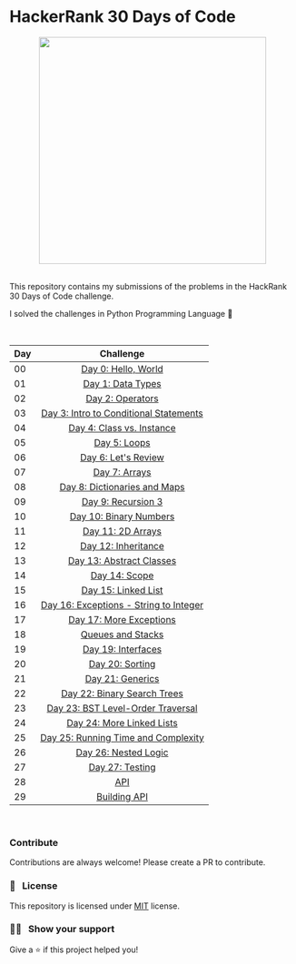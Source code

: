 # HackerRank 30 Days of Code



<div style='float: center; text-align: center; margin-bottom: 20px>
  <a href='https://www.hackerrank.com/msgrubler' target="_blank">
  <img width="400px" src="https://blog.hackerrank.com/wp-content/uploads/2017/04/logo_HRwordmark2700x670_2-1.png" />
  </a>
</div>
 &nbsp;

This repository contains my submissions of the problems in the HackRank 30 Days of Code challenge.

I solved the challenges in Python Programming Language 🐍

&nbsp;

|  Day   |   Challenge                                               |
|-----------|:-------------------------------------------------------------------------------------------------------------: |
|  00   |  [Day 0: Hello, World](https://github.com/Sumanth-Talluri/HackerRank-30-Days-of-Code/tree/master/Day%2000:%20Hello%2C%20World)      |
|  01   |  [Day 1: Data Types](https://github.com/Sumanth-Talluri/HackerRank-30-Days-of-Code/tree/master/Day%2001:%20Data%20Types)      |
|  02   |  [Day 2: Operators](https://github.com/Sumanth-Talluri/HackerRank-30-Days-of-Code/tree/master/Day%2002:%20Operators)  |
|  03   |  [Day 3: Intro to Conditional Statements](https://github.com/Sumanth-Talluri/HackerRank-30-Days-of-Code/tree/master/Day%2003:%20Intro%20to%20Conditional%20Statements)    |
|  04   |  [Day 4: Class vs. Instance](https://github.com/Sumanth-Talluri/HackerRank-30-Days-of-Code/tree/master/Day%2004:%20Class%20vs.%20Instance)|
|  05   |  [Day 5: Loops](https://github.com/Sumanth-Talluri/HackerRank-30-Days-of-Code/tree/master/Day%2005:%20Loops)  |
|  06   |  [Day 6: Let's Review](https://github.com/Sumanth-Talluri/HackerRank-30-Days-of-Code/tree/master/Day%2006:%20Let's%20Review) |
|  07   |  [Day 7: Arrays](https://github.com/Sumanth-Talluri/HackerRank-30-Days-of-Code/tree/master/Day%2007:%20Arrays)  |
|  08   |  [Day 8: Dictionaries and Maps](https://github.com/Sumanth-Talluri/HackerRank-30-Days-of-Code/tree/master/Day%2008:%20Dictionaries%20and%20Maps)     |
|  09   |  [Day 9: Recursion 3](https://github.com/Sumanth-Talluri/HackerRank-30-Days-of-Code/tree/master/Day%2009:%20Recursion%203)     |
|  10   |  [Day 10: Binary Numbers](https://github.com/Sumanth-Talluri/HackerRank-30-Days-of-Code/tree/master/Day%2010:%20Binary%20Numbers)   |
|  11   |  [Day 11: 2D Arrays](https://github.com/Sumanth-Talluri/HackerRank-30-Days-of-Code/tree/master/Day%2011:%202D%20Arrays)     |
|  12   |  [Day 12: Inheritance](https://github.com/Sumanth-Talluri/HackerRank-30-Days-of-Code/tree/master/Day%2012:%20Inheritance)   |
|  13   |  [Day 13: Abstract Classes](https://github.com/Sumanth-Talluri/HackerRank-30-Days-of-Code/tree/master/Day%2013:%20Abstract%20Classes)|
|  14   |  [Day 14: Scope](https://github.com/Sumanth-Talluri/HackerRank-30-Days-of-Code/tree/master/Day%2014:%20Scope)|     
|  15   |  [Day 15: Linked List](https://github.com/Sumanth-Talluri/HackerRank-30-Days-of-Code/tree/master/Day%2015:%20Linked%20List)     | 
|  16   |  [Day 16: Exceptions - String to Integer](https://github.com/Sumanth-Talluri/HackerRank-30-Days-of-Code/tree/master/Day%2016:%20Exceptions%20-%20String%20to%20Integer)      |     
|  17   |  [Day 17: More Exceptions](https://github.com/Sumanth-Talluri/HackerRank-30-Days-of-Code/tree/master/Day%2017:%20More%20Exceptions)|    
|  18   |  [Queues and Stacks](https://github.com/Sumanth-Talluri/HackerRank-30-Days-of-Code/tree/master/Day%2018:%20Queues%20and%20Stacks)|    
|  19   |  [Day 19: Interfaces](https://github.com/Sumanth-Talluri/HackerRank-30-Days-of-Code/tree/master/Day%2019:%20Interfaces)   |
|  20   |  [Day 20: Sorting](https://github.com/Sumanth-Talluri/HackerRank-30-Days-of-Code/tree/master/Day%2020:%20Sorting)    |
|  21   |  [Day 21: Generics](https://github.com/Sumanth-Talluri/HackerRank-30-Days-of-Code/tree/master/Day%2021:%20Generics)      |
|  22   |  [Day 22: Binary Search Trees](https://github.com/Sumanth-Talluri/HackerRank-30-Days-of-Code/tree/master/Day%2022:%20Binary%20Search%20Trees)      |
|  23   |  [Day 23: BST Level-Order Traversal](https://github.com/Sumanth-Talluri/HackerRank-30-Days-of-Code/tree/master/Day%2023:%20BST%20Level-Order%20Traversal)|
|  24   |  [Day 24: More Linked Lists](https://github.com/Sumanth-Talluri/HackerRank-30-Days-of-Code/tree/master/Day%2024:%20More%20Linked%20Lists)      |
|  25   |  [Day 25: Running Time and Complexity](https://github.com/Sumanth-Talluri/HackerRank-30-Days-of-Code/tree/master/Day%2025:%20Running%20Time%20and%20Complexity)     |
|  26   |  [Day 26: Nested Logic](https://github.com/Sumanth-Talluri/HackerRank-30-Days-of-Code/tree/master/Day%2026:%20Nested%20Logic)    |
|  27   |  [Day 27: Testing](https://github.com/Sumanth-Talluri/HackerRank-30-Days-of-Code/tree/master/Day%2027:%20Testing)     |
|  28   |  [API](./28_Day_API/28_API.md)     |
|  29   |  [Building API](./29_Day_Building_API/29_building_API.md)     |

&nbsp;

### Contribute

Contributions are always welcome! Please create a PR to contribute.

### :pencil: &nbsp; License

This repository is licensed under [MIT](https://opensource.org/licenses/MIT) license.

### :man_astronaut: &nbsp; Show your support

Give a ⭐️ if this project helped you!
